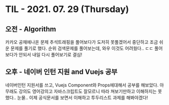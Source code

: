 # TIL - 2021. 07. 29 (Thursday)

## 오전 - Algorithm

카카오 공채에나온 문제 추석트래핑을 풀어보다가 도저히 못풀겠어서 중단하고 조금 쉬운 문제를 풀기로 했다.
순위 검색문제를 풀어보는데, 와우 이것도 어려웠다.. ㄷㄷ 풀어보다가 안되서 내일 다시 풀어보기로 결심!

## 오후 - 네이버 인턴 지원 and Vuejs 공부

네이버인턴 지원서를 쓰고, Vuejs Component와 Props에대해서 공부를 해보았다. 아무래도 강의도 영어강의고 자바스크립트도 잘모르니 따라 쳐보기만하고 이해하지는 못했다.. 눈물.. 이제 공식문서를 보면서 이해하고 투두리스트 과제를 해봐야겠다!
    

